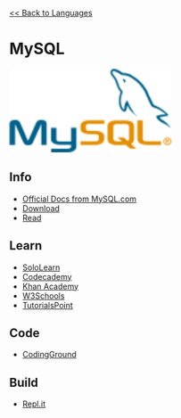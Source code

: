 <a href=".">&lt;&lt; Back to Languages</a>

# MySQL

<img src="logos/MySQL.png" height="150"/>

## Info
- [Official Docs from MySQL.com](https://dev.mysql.com/doc/)
- [Download](https://www.mysql.com/downloads/)
- [Read](https://en.wikipedia.org/wiki/MySQL)

## Learn
- [SoloLearn](https://www.sololearn.com/Course/SQL/)
- [Codecademy](https://www.codecademy.com/learn/learn-sql)
- [Khan Academy](https://www.khanacademy.org/computing/computer-programming/sql)
- [W3Schools](https://www.w3schools.com/sql/sql_ref_keywords.asp)
- [TutorialsPoint](https://www.tutorialspoint.com/mysql/index.htm)

## Code
- [CodingGround](https://www.tutorialspoint.com/codingground.htm)

## Build
- [Repl.it](https://repl.it/languages/sqlite)